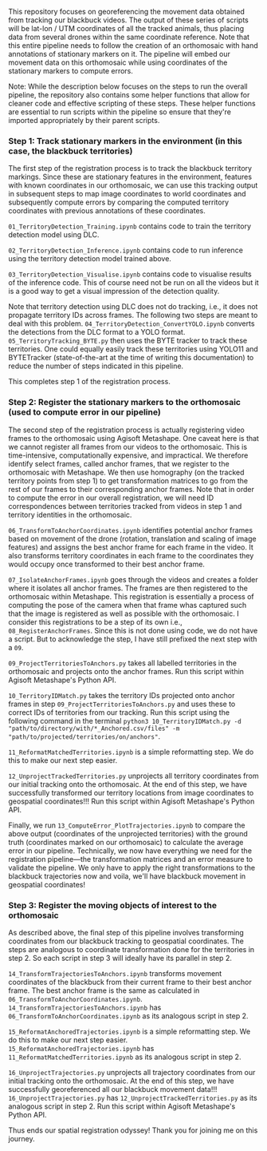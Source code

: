 This repository focuses on georeferencing the movement data obtained from tracking our blackbuck videos. The output of these series of scripts will be lat-lon / UTM coordinates of all the tracked animals, thus placing data from several drones within the same coordinate reference. Note that this entire pipeline needs to follow the creation of an orthomosaic with hand annotations of stationary markers on it. The pipeline will embed our movement data on this orthomosaic while using coordinates of the stationary markers to compute errors.

Note: While the description below focuses on the steps to run the overall pipeline, the repository also contains some helper functions that allow for cleaner code and effective scripting of these steps. These helper functions are essential to run scripts within the pipeline so ensure that they're imported appropriately by their parent scripts.

### Step 1: Track stationary markers in the environment (in this case, the blackbuck territories)

The first step of the registration process is to track the blackbuck territory markings. Since these are stationary features in the environment, features with known coordinates in our orthomosaic, we can use this tracking output in subsequent steps to map image coordinates to world coordinates and subsequently compute errors by comparing the computed territory coordinates with previous annotations of these coordinates.

`01_TerritoryDetection_Training.ipynb` contains code to train the territory detection model using DLC.

`02_TerritoryDetection_Inference.ipynb` contains code to run inference using the territory detection model trained above.

`03_TerritoryDetection_Visualise.ipynb` contains code to visualise results of the inference code. This of course need not be run on all the videos but it is a good way to get a visual impression of the detection quality.

Note that territory detection using DLC does not do tracking, i.e., it does not propagate territory IDs across frames. The following two steps are meant to deal with this problem. `04_TerritoryDetection_ConvertYOLO.ipynb` converts the detections from the DLC format to a YOLO format. `05_TerritoryTracking_BYTE.py` then uses the BYTE tracker to track these territories. One could equally easily track these territories using YOLO11 and BYTETracker (state-of-the-art at the time of writing this documentation) to reduce the number of steps indicated in this pipeline.

This completes step 1 of the registration process.


### Step 2: Register the stationary markers to the orthomosaic (used to compute error in our pipeline)

The second step of the registration process is actually registering video frames to the orthomosaic using Agisoft Metashape. One caveat here is that we cannot register all frames from our videos to the orthomosaic. This is time-intensive, computationally expensive, and impractical. We therefore identify select frames, called anchor frames, that we register to the orthomosaic with Metashape. We then use homography (on the tracked territory points from step 1) to get transformation matrices to go from the rest of our frames to their corresponding anchor frames. Note that in order to compute the error in our overall registration, we will need ID correspondences between territories tracked from videos in step 1 and territory identities in the orthomosaic.

`06_TransformToAnchorCoordinates.ipynb` identifies potential anchor frames based on movement of the drone (rotation, translation and scaling of image features) and assigns the best anchor frame for each frame in the video. It also transforms territory coordinates in each frame to the coordinates they would occupy once transformed to their best anchor frame.

`07_IsolateAnchorFrames.ipynb` goes through the videos and creates a folder where it isolates all anchor frames. The frames are then registered to the orthomosaic within Metashape. This registration is essentially a process of computing the pose of the camera when that frame whas captured such that the image is registered as well as possible with the orthomosaic. I consider this registrations to be a step of its own i.e., `08_RegisterAnchorFrames`. Since this is not done using code, we do not have a script. But to acknowledge the step, I have still prefixed the next step with a `09`.

`09_ProjectTerritoriesToAnchors.py` takes all labelled territories in the orthomosaic and projects onto the anchor frames. 
Run this script within Agisoft Metashape's Python API.

`10_TerritoryIDMatch.py` takes the territory IDs projected onto anchor frames in step `09_ProjectTerritoriesToAnchors.py` and uses these to correct IDs of territories from our tracking. 
Run this script using the following command in the terminal `python3 10_TerritoryIDMatch.py -d "path/to/directory/with/*_Anchored.csv/files" -m "path/to/projected/territories/on/anchors"`.

`11_ReformatMatchedTerritories.ipynb` is a simple reformatting step. We do this to make our next step easier.

`12_UnprojectTrackedTerritories.py` unprojects all territory coordinates from our initial tracking onto the orthomosaic. At the end of this step, we have successfully transformed our territory locations from image coordinates to geospatial coordinates!!!
Run this script within Agisoft Metashape's Python API.

Finally, we run `13_ComputeError_PlotTrajectories.ipynb` to compare the above output (coordinates of the unprojected territories) with the ground truth (coordinates marked on our orthomosaic) to calculate the average error in our pipeline. Technically, we now have everything we need for the registration pipeline—the transformation matrices and an error measure to validate the pipeline. We only have to apply the right transformations to the blackbuck trajectories now and voila, we'll have blackbuck movement in geospatial coordinates!

### Step 3: Register the moving objects of interest to the orthomosaic

As described above, the final step of this pipeline involves transforming coordinates from our blackbuck tracking to geospatial coordinates. The steps are analogous to coordinate transformation done for the territories in step 2. So each script in step 3 will ideally have its parallel in step 2.

`14_TransformTrajectoriesToAnchors.ipynb` transforms movement coordinates of the blackbuck from their current frame to their best anchor frame. The best anchor frame is the same as calculated in `06_TransformToAnchorCoordinates.ipynb`. `14_TransformTrajectoriesToAnchors.ipynb` has `06_TransformToAnchorCoordinates.ipynb` as its analogous script in step 2.

`15_ReformatAnchoredTrajectories.ipynb` is a simple reformatting step. We do this to make our next step easier. `15_ReformatAnchoredTrajectories.ipynb` has `11_ReformatMatchedTerritories.ipynb` as its analogous script in step 2.

`16_UnprojectTrajectories.py` unprojects all trajectory coordinates from our initial tracking onto the orthomosaic. At the end of this step, we have successfully georeferenced all our blackbuck movement data!!! `16_UnprojectTrajectories.py` has `12_UnprojectTrackedTerritories.py` as its analogous script in step 2.
Run this script within Agisoft Metashape's Python API.

Thus ends our spatial registration odyssey! Thank you for joining me on this journey.


